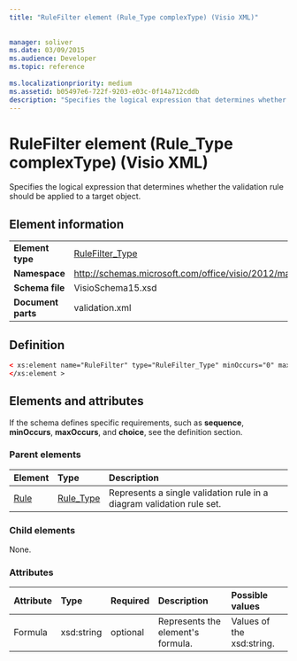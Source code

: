 ```yaml
---
title: "RuleFilter element (Rule_Type complexType) (Visio XML)"
 
 
manager: soliver
ms.date: 03/09/2015
ms.audience: Developer
ms.topic: reference
 
ms.localizationpriority: medium
ms.assetid: b05497e6-722f-9203-e03c-0f14a712cddb
description: "Specifies the logical expression that determines whether the validation rule should be applied to a target object."
---
```


# RuleFilter element (Rule_Type complexType) (Visio XML)

Specifies the logical expression that determines whether the validation rule should be applied to a target object.
  
## Element information

|||
|:-----|:-----|
|**Element type** <br/> |[RuleFilter_Type](rulefilter_type-complextypevisio-xml.md) <br/> |
|**Namespace** <br/> |http://schemas.microsoft.com/office/visio/2012/main  <br/> |
|**Schema file** <br/> |VisioSchema15.xsd  <br/> |
|**Document parts** <br/> |validation.xml  <br/> |
   
## Definition

```XML
< xs:element name="RuleFilter" type="RuleFilter_Type" minOccurs="0" maxOccurs="1" >
</xs:element >
```

## Elements and attributes

If the schema defines specific requirements, such as **sequence**, **minOccurs**, **maxOccurs**, and **choice**, see the definition section. 
  
### Parent elements

|**Element**|**Type**|**Description**|
|:-----|:-----|:-----|
|[Rule](rule-element-ruleset_type-complextypevisio-xml.md) <br/> |[Rule_Type](rule_type-complextypevisio-xml.md) <br/> |Represents a single validation rule in a diagram validation rule set. |
   
### Child elements

None.
  
### Attributes

|**Attribute**|**Type**|**Required**|**Description**|**Possible values**|
|:-----|:-----|:-----|:-----|:-----|
|Formula  <br/> |xsd:string  <br/> |optional  <br/> |Represents the element's formula. |Values of the xsd:string. |
   

